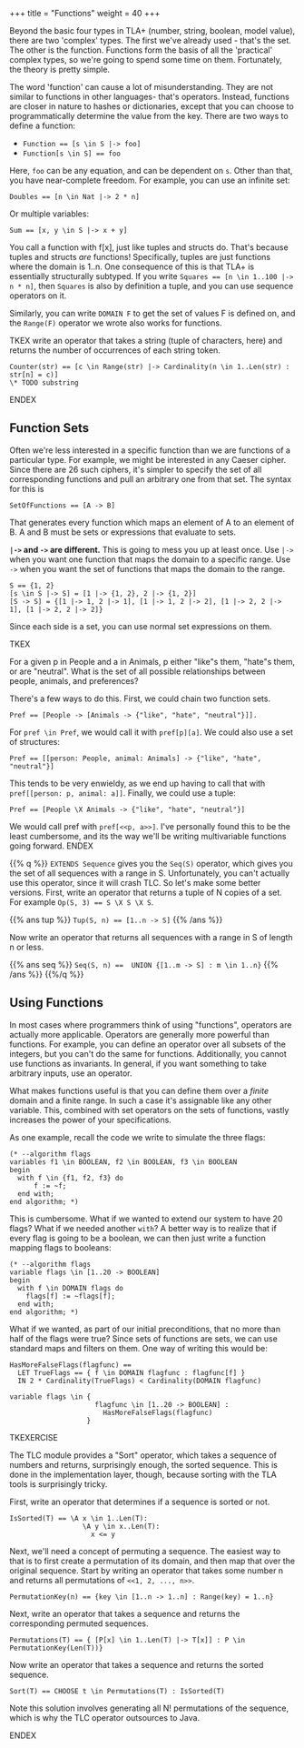 +++
title = "Functions"
weight = 40
+++

Beyond the basic four types in TLA+ (number, string, boolean, model value), there are two 'complex' types. The first we've already used - that's the set. The other is the function. Functions form the basis of all the 'practical' complex types, so we're going to spend some time on them. Fortunately, the theory is pretty simple.

The word 'function' can cause a lot of misunderstanding. They are not similar to functions in other languages- that's operators. Instead, functions are closer in nature to hashes or dictionaries, except that you can choose to programmatically determine the value from the key. There are two ways to define a function:

* `Function == [s \in S |-> foo]`
* `Function[s \in S] == foo`

Here, `foo` can be any equation, and can be dependent on `s`. Other than that, you have near-complete freedom. For example, you can use an infinite set:

`Doubles == [n \in Nat |-> 2 * n]`

Or multiple variables:

`Sum == [x, y \in S |-> x + y]`

You call a function with f[x], just like tuples and structs do. That's because tuples and structs _are_ functions! Specifically, tuples are just functions where the domain is 1..n. One consequence of this is that TLA+ is essentially structurally subtyped. If you write `Squares == [n \in 1..100 |-> n * n]`, then `Squares` is also by definition a tuple, and you can use sequence operators on it.

Similarly, you can write `DOMAIN F` to get the set of values F is defined on, and the `Range(F)` operator we wrote also works for functions.

TKEX write an operator that takes a string (tuple of characters, here) and returns the number of occurrences of each string token.

```
Counter(str) == [c \in Range(str) |-> Cardinality(n \in 1..Len(str) : str[n] = c)]
\* TODO substring
```
ENDEX

## Function Sets

Often we're less interested in a specific function than we are functions of a particular type. For example, we might be interested in any Caeser cipher. Since there are 26 such ciphers, it's simpler to specify the set of all corresponding functions and pull an arbitrary one from that set. The syntax for this is

`SetOfFunctions == [A -> B]`

That generates every function which maps an element of A to an element of B. A and B must be sets or expressions that evaluate to sets.

**`|->` and `->` are different.** This is going to mess you up at least once. Use `|->` when you want one function that maps the domain to a specific range. Use `->` when you want the set of functions that maps the domain to the range. 

```
S == {1, 2}
[s \in S |-> S] = [1 |-> {1, 2}, 2 |-> {1, 2}]
[S -> S] = {[1 |-> 1, 2 |-> 1], [1 |-> 1, 2 |-> 2], [1 |-> 2, 2 |-> 1], [1 |-> 2, 2 |-> 2]} 
```

Since each side is a set, you can use normal set expressions on them.

TKEX

For a given p in People and a in Animals, p either "like"s them, "hate"s them, or are "neutral". What is the set of all possible relationships between people, animals, and preferences?

There's a few ways to do this. First, we could chain two function sets.

```
Pref == [People -> [Animals -> {"like", "hate", "neutral"}]].
```

For `pref \in Pref`, we would call it with `pref[p][a]`. We could also use a set of structures:

```
Pref == [[person: People, animal: Animals] -> {"like", "hate", "neutral"}]
```

This tends to be very enwieldy, as we end up having to call that with `pref[[person: p, animal: a]]`. Finally, we could use a tuple:

```
Pref == [People \X Animals -> {"like", "hate", "neutral"}]
```

We would call pref with `pref[<<p, a>>]`. I've personally found this to be the least cumbersome, and its the way we'll be writing multivariable functions going forward.
ENDEX

{{% q %}}
`EXTENDS Sequence` gives you the `Seq(S)` operator, which gives you the set of all sequences with a range in S. Unfortunately, you can't actually use this operator, since it will crash TLC. So let's make some better versions. First, write an operator that returns a tuple of N copies of a set. For example `Op(S, 3) == S \X S \X S`.

{{% ans tup %}}
`Tup(S, n) == [1..n -> S]`
{{% /ans %}}

Now write an operator that returns all sequences with a range in S of length n or less.

{{% ans seq %}}
`Seq(S, n) ==  UNION {[1..m -> S] : m \in 1..n}`
{{% /ans %}}
{{%/q %}}

## Using Functions

In most cases where programmers think of using "functions", operators are actually more applicable. Operators are generally more powerful than functions. For example, you can define an operator over all subsets of the integers, but you can't do the same for functions. Additionally, you cannot use functions as invariants. In general, if you want something to take arbitrary inputs, use an operator.

What makes functions useful is that you can define them over a _finite_ domain and a finite range. In such a case it's assignable like any other variable. This, combined with set operators on the sets of functions, vastly increases the power of your specifications.

As one example, recall the code we write to simulate the three flags:

```tla
(* --algorithm flags
variables f1 \in BOOLEAN, f2 \in BOOLEAN, f3 \in BOOLEAN
begin
  with f \in {f1, f2, f3} do
      f := ~f;
  end with;
end algorithm; *)
```

This is cumbersome. What if we wanted to extend our system to have 20 flags? What if we needed another `with`? A better way is to realize that if every flag is going to be a boolean, we can then just write a function mapping flags to booleans:

```tla
(* --algorithm flags
variable flags \in [1..20 -> BOOLEAN]
begin
  with f \in DOMAIN flags do
    flags[f] := ~flags[f];
  end with;
end algorithm; *)
```

What if we wanted, as part of our initial preconditions, that no more than half of the flags were true? Since sets of functions are sets, we can use standard maps and filters on them. One way of writing this would be:

```tla
HasMoreFalseFlags(flagfunc) == 
  LET TrueFlags == { f \in DOMAIN flagfunc : flagfunc[f] }
  IN 2 * Cardinality(TrueFlags) < Cardinality(DOMAIN flagfunc)

variable flags \in { 
                     flagfunc \in [1..20 -> BOOLEAN] : 
                       HasMoreFalseFlags(flagfunc)
                   }
```

TKEXERCISE

The TLC module provides a "Sort" operator, which takes a sequence of numbers and returns, surprisingly enough, the sorted sequence. This is done in the implementation layer, though, because sorting with the TLA tools is surprisingly tricky.

First, write an operator that determines if a sequence is sorted or not.

```
IsSorted(T) == \A x \in 1..Len(T):
                  \A y \in x..Len(T):
                    x <= y
```

Next, we'll need a concept of permuting a sequence. The easiest way to that is to first create a permutation of its domain, and then map that over the original sequence. Start by writing an operator that takes some number n and returns all permutations of `<<1, 2, ..., n>>`. 

```
PermutationKey(n) == {key \in [1..n -> 1..n] : Range(key) = 1..n}
```

Next, write an operator that takes a sequence and returns the corresponding permuted sequences.

```
Permutations(T) == { [P[x] \in 1..Len(T) |-> T[x]] : P \in PermutationKey(Len(T))}
```

Now write an operator that takes a sequence and returns the sorted sequence.

```
Sort(T) == CHOOSE t \in Permutations(T) : IsSorted(T)
```

Note this solution involves generating all N! permutations of the sequence, which is why the TLC operator outsources to Java.

ENDEX